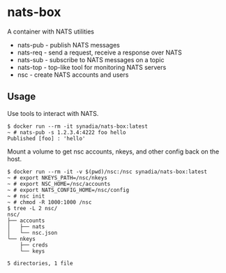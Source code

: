 # nats-box

A container with NATS utilities

* nats-pub - publish NATS messages
* nats-req - send a request, receive a response over NATS
* nats-sub - subscribe to NATS messages on a topic
* nats-top - top-like tool for monitoring NATS servers
* nsc      - create NATS accounts and users

## Usage

Use tools to interact with NATS.

```
$ docker run --rm -it synadia/nats-box:latest
~ # nats-pub -s 1.2.3.4:4222 foo hello
Published [foo] : 'hello'
```

Mount a volume to get nsc accounts, nkeys, and other config back on the host.

```
$ docker run --rm -it -v $(pwd)/nsc:/nsc synadia/nats-box:latest
~ # export NKEYS_PATH=/nsc/nkeys
~ # export NSC_HOME=/nsc/accounts
~ # export NATS_CONFIG_HOME=/nsc/config
~ # nsc init
~ # chmod -R 1000:1000 /nsc
$ tree -L 2 nsc/
nsc/
├── accounts
│   ├── nats
│   └── nsc.json
└── nkeys
    ├── creds
    └── keys

5 directories, 1 file
```
